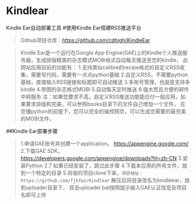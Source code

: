 # Kindlear
Kindle Ear自动部署工具
#使用Kindle Ear搭建RSS推送平台
>Github项目仓库：https://github.com/cdhigh/KindleEar

>Kindle Ear是一个运行在Google App Engine(GAE)上的Kindle个人推送服务器，生成排版精美的杂志模式MOBI格式自动每天推送至您的kindle，
此网站应用目前的功能有：
>1.支持类似calibre的recipe格式的自定义RSS收集，需要写代码，需要有一点点python基础
>2.自定义RSS，不需要python基础，直接输入RSS链接和标题即可自动推送
>3.多账号管理，也就是支持多kindle
>4.带图的杂志格式MOBI
>5.自动每天定时推送
>6.强大而且方便的邮件中转服务
注：如果您要求不高，自定义RSS推送功能能应付一般应用，如果要求排版和完美，可以参照books目录下的文件自己增加一个文件， 在您懂python的前提下，您可以完全的操控网页，可以生成您需要的最完美的MOBI文件。

##Kindle Ear部署步骤
>1.申请GAE账号并创建一个application。 https://appengine.google.com/
2.下载GAE SDK。 https://developers.google.com/appengine/downloads?hl=zh-CN
3.安装Python 2.7 如果已经安装了，跳过此步骤
4.下载本应用的所有文件，放到一个特定的目录
5.将我的项目clone下来，``项目地址：https://github.com/fjkfwz/Kindlear`` 解压后将目录改名为kindleear，放到uploader目录下， 双击uploader.bat按照提示输入GAE认证信息及项目名即可上传
